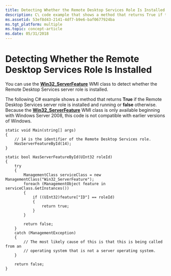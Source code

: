 ```yaml
---
title: Detecting Whether the Remote Desktop Services Role Is Installed
description: C\ code example that shows a method that returns True if the Remote Desktop Services server role is installed and running or false otherwise, beginning with Windows Server 2008.
ms.assetid: 53ef8d43-2141-4df7-b9e6-baf0677924ba
ms.tgt_platform: multiple
ms.topic: concept-article
ms.date: 05/31/2018
---
```


# Detecting Whether the Remote Desktop Services Role Is Installed

You can use the [**Win32\_ServerFeature**](/windows/desktop/WmiSdk/win32-serverfeature) WMI class to detect whether the Remote Desktop Services server role is installed.

The following C# example shows a method that returns **True** if the Remote Desktop Services server role is installed and running or **false** otherwise. Because the [**Win32\_ServerFeature**](/windows/desktop/WmiSdk/win32-serverfeature) WMI class is only available beginning with Windows Server 2008, this code is not compatible with earlier versions of Windows.


```CSharp
static void Main(string[] args)
{
    // 14 is the identifier of the Remote Desktop Services role.
    HasServerFeatureById(14);
}

static bool HasServerFeatureById(UInt32 roleId)
{
    try
    {
        ManagementClass serviceClass = new ManagementClass("Win32_ServerFeature");
        foreach (ManagementObject feature in serviceClass.GetInstances())
        {
            if ((UInt32)feature["ID"] == roleId)
            {
                return true;
            }
        }

        return false;
    }
    catch (ManagementException)
    {
        // The most likely cause of this is that this is being called from an 
        // operating system that is not a server operating system.
    }

    return false;
}

```



 

 
